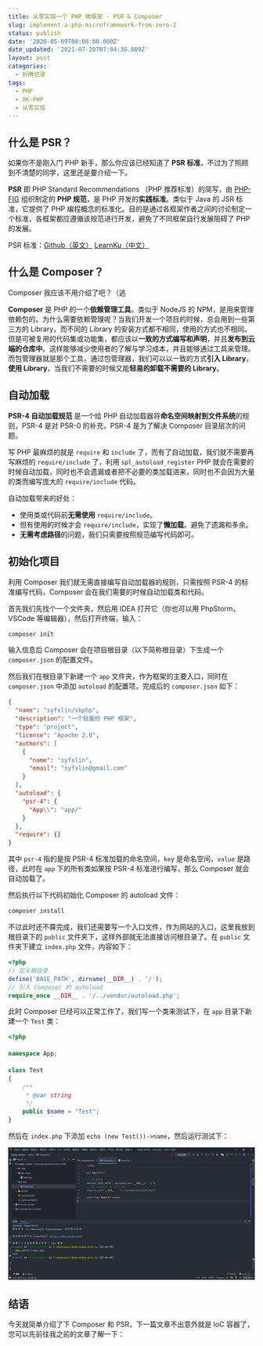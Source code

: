 ```yaml
---
title: 从零实现一个 PHP 微框架 - PSR & Composer
slug: implement-a-php-microframework-from-zero-2
status: publish
date: '2020-05-09T00:00:00.000Z'
date_updated: '2021-07-28T07:04:36.809Z'
layout: post
categories:
  - 折腾记录
tags:
  - PHP
  - XK-PHP
  - 从零实现
---
```

## 什么是 PSR？

如果你不是刚入门 PHP 新手，那么你应该已经知道了 **PSR 标准**，不过为了照顾到不清楚的同学，这里还是要介绍一下。

**PSR** 即 PHP Standard Recommendations （PHP 推荐标准）的简写，由 [PHP-FIG](https://github.com/php-fig) 组织制定的 **PHP 规范**，是 PHP 开发的**实践标准**。类似于 Java 的 JSR 标准，它提供了 PHP 编程概念的标准化。目的是通过各框架作者之间的讨论制定一个标准，各框架都应遵循该规范进行开发，避免了不同框架自行发展阻碍了 PHP 的发展。

PSR 标准：[Github（英文）](https://github.com/php-fig/fig-standards/blob/master/index.md) [LearnKu（中文）](https://learnku.com/docs/psr)

## 什么是 Composer？

Composer 我应该不用介绍了吧？（逃

**Composer** 是 PHP 的一个**依赖管理工具**。类似于 NodeJS 的 NPM，是用来管理依赖包的。为什么需要依赖管理呢？当我们开发一个项目的时候，总会用到一些第三方的 Library，而不同的 Library 的安装方式都不相同，使用的方式也不相同。但是可被复用的代码集或功能集，都应该以**一致的方式编写和声明**，并且**发布到云端的仓库中**。这样能够减少使用者的了解与学习成本，并且能够通过工具来管理。而包管理器就是那个工具，通过包管理器，我们可以以一致的方式**引入 Library**，**使用 Library**，当我们不需要的时候又能**轻易的卸载不需要的 Library**。

## 自动加载

**PSR-4 自动加载规范** 是一个给 PHP 自动加载器将**命名空间映射到文件系统**的规则，PSR-4 是对 PSR-0 的补充，PSR-4 是为了解决 Composer 目录层次的问题。

写 PHP 最麻烦的就是 `require` 和 `include` 了，而有了自动加载，我们就不需要再写麻烦的 `require/include` 了，利用 `spl_autoload_register` PHP 就会在需要的时候自动加载，同时也不会遗漏或者把不必要的类加载进来，同时也不会因为大量的类而编写庞大的 `require/include` 代码。

自动加载带来的好处：

- 使用类或代码前**无需使用** `require/include`。
- 但有使用的时候才会 `require/include`，实现了**懒加载**。避免了遗漏和多余。
- **无需考虑路径**的问题，我们只需要按照规范编写代码即可。

## 初始化项目

利用 Composer 我们就无需直接编写自动加载器的规则，只需按照 PSR-4 的标准编写代码，Composer 会在我们需要的时候自动加载类和代码。

首先我们先找个一个文件夹，然后用 IDEA 打开它（你也可以用 PhpStorm，VSCode 等编辑器），然后打开终端，输入：

```bash
composer init
```

输入信息后 Composer 会在项目根目录（以下简称根目录）下生成一个 `composer.json` 的配置文件。

然后我们在根目录下新建一个 `app` 文件夹，作为框架的主要入口，同时在 `composer.json` 中添加 `autoload` 的配置项，完成后的 `composer.json` 如下：

```json
{
  "name": "syfxlin/xkphp",
  "description": "一个轻量的 PHP 框架",
  "type": "project",
  "license": "Apache 2.0",
  "authors": [
    {
      "name": "syfxlin",
      "email": "syfxlin@gmail.com"
    }
  ],
  "autoload": {
    "psr-4": {
      "App\\": "app/"
    }
  },
  "require": {}
}
```

其中 `psr-4` 指的是按 PSR-4 标准加载的命名空间，`key` 是命名空间，`value` 是路径，此时在 `app` 下的所有类如果按 PSR-4 标准进行编写，那么 Composer 就会自动加载了。

然后执行以下代码初始化 Composer 的 autoload 文件：

```bash
composer install
```

不过此时还不算完成，我们还需要写一个入口文件，作为网站的入口，这里我放到根目录下的 `public` 文件夹下，这样外部就无法直接访问根目录了。在 `public` 文件夹下建立 `index.php` 文件，内容如下：

```php
<?php
// 定义根目录
define('BASE_PATH', dirname(__DIR__) . '/');
// 引入 Composer 的 autoload
require_once __DIR__ . '/../vendor/autoload.php';
```

此时 Composer 已经可以正常工作了，我们写一个类来测试下，在 `app` 目录下新建一个 `Test` 类：

```php
<?php

namespace App;

class Test
{
    /**
     * @var string
     */
    public $name = "Test";
}
```

然后在 `index.php` 下添加 `echo (new Test())->name`，然后运行测试下：

![](4cd64103-63dd-4ca6-aae1-45d11aa12dd9.jpg)

## 结语

今天就简单介绍了下 Composer 和 PSR，下一篇文章不出意外就是 IoC 容器了，您可以先前往我之前的文章了解一下：
